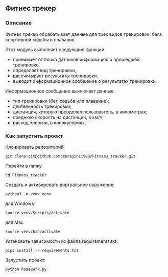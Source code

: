 ## Фитнес трекер

### Описание
Фитнес трекер обрабатывает данные для трёх видов тренировок: бега, спортивной ходьбы и плавания.

Этот модуль выполняет следующие функции:
- принимает от блока датчиков информацию о прошедшей тренировке,
- определяет вид тренировки,
- рассчитывает результаты тренировки,
- выводит информационное сообщение о результатах тренировки.

Информационное сообщение выключает данные:
- тип тренировки (бег, ходьба или плавание);
- длительность тренировки;
- дистанция, которую преодолел пользователь, в километрах;
- среднюю скорость на дистанции, в км/ч;
- расход энергии, в килокалориях.

### Как запустить проект

Клонировать репозиторий:

```
git clone git@github.com:mbragins1988/Fitness_tracker.git
```

Перейти в папку

```
cd Fitness_tracker
```

Cоздать и активировать виртуальное окружение:

```
python3 -m venv venv
```
для Windows
```
source venv/Scripts/activate
```
для Mac
```
source venv/bin/activate
```

Установить зависимости из файла requirements.txt:

```
pip3 install -r requirements.txt
```

Запустить проект:

```
python homework.py
```
